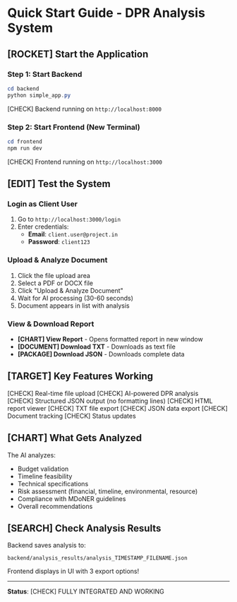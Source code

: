 # Quick Start Guide - DPR Analysis System

## [ROCKET] Start the Application

### Step 1: Start Backend
```powershell
cd backend
python simple_app.py
```
[CHECK] Backend running on `http://localhost:8000`

### Step 2: Start Frontend (New Terminal)
```powershell
cd frontend
npm run dev
```
[CHECK] Frontend running on `http://localhost:3000`

## [EDIT] Test the System

### Login as Client User
1. Go to `http://localhost:3000/login`
2. Enter credentials:
   - **Email**: `client.user@project.in`
   - **Password**: `client123`

### Upload & Analyze Document
1. Click the file upload area
2. Select a PDF or DOCX file
3. Click "Upload & Analyze Document"
4. Wait for AI processing (30-60 seconds)
5. Document appears in list with analysis

### View & Download Report
- **[CHART] View Report** - Opens formatted report in new window
- **[DOCUMENT] Download TXT** - Downloads as text file
- **[PACKAGE] Download JSON** - Downloads complete data

## [TARGET] Key Features Working

[CHECK] Real-time file upload
[CHECK] AI-powered DPR analysis  
[CHECK] Structured JSON output (no formatting lines)
[CHECK] HTML report viewer
[CHECK] TXT file export
[CHECK] JSON data export
[CHECK] Document tracking
[CHECK] Status updates

## [CHART] What Gets Analyzed

The AI analyzes:
- Budget validation
- Timeline feasibility
- Technical specifications
- Risk assessment (financial, timeline, environmental, resource)
- Compliance with MDoNER guidelines
- Overall recommendations

## [SEARCH] Check Analysis Results

Backend saves analysis to:
```
backend/analysis_results/analysis_TIMESTAMP_FILENAME.json
```

Frontend displays in UI with 3 export options!

---

**Status**: [CHECK] FULLY INTEGRATED AND WORKING
